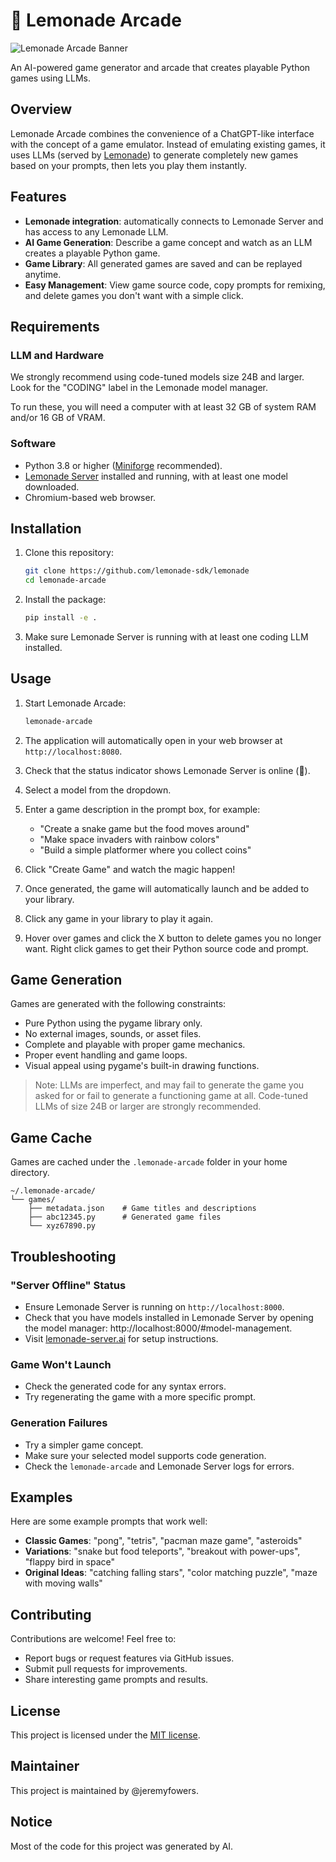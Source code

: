 # 🍋 Lemonade Arcade

![Lemonade Arcade Banner](./img/banner.png)

An AI-powered game generator and arcade that creates playable Python games using LLMs.

## Overview

Lemonade Arcade combines the convenience of a ChatGPT-like interface with the concept of a game emulator. Instead of emulating existing games, it uses LLMs (served by [Lemonade](https://github.com/lemonade-sdk/lemonade)) to generate completely new games based on your prompts, then lets you play them instantly.

## Features

- **Lemonade integration**: automatically connects to Lemonade Server and has access to any Lemonade LLM.
- **AI Game Generation**: Describe a game concept and watch as an LLM creates a playable Python game.
- **Game Library**: All generated games are saved and can be replayed anytime.
- **Easy Management**: View game source code, copy prompts for remixing, and delete games you don't want with a simple click.

## Requirements

### LLM and Hardware

We strongly recommend using code-tuned models size 24B and larger. Look for the "CODING" label in the Lemonade model manager.

To run these, you will need a computer with at least 32 GB of system RAM and/or 16 GB of VRAM.

### Software

- Python 3.8 or higher ([Miniforge](https://conda-forge.org/download/) recommended).
- [Lemonade Server](https://lemonade-server.ai) installed and running, with at least one model downloaded.
- Chromium-based web browser.

## Installation

1. Clone this repository:
   ```bash
   git clone https://github.com/lemonade-sdk/lemonade
   cd lemonade-arcade
   ```

2. Install the package:
   ```bash
   pip install -e .
   ```

3. Make sure Lemonade Server is running with at least one coding LLM installed.

## Usage

1. Start Lemonade Arcade:
   ```bash
   lemonade-arcade
   ```

2. The application will automatically open in your web browser at `http://localhost:8080`.

3. Check that the status indicator shows Lemonade Server is online (🍋).

4. Select a model from the dropdown.

5. Enter a game description in the prompt box, for example:
   - "Create a snake game but the food moves around"
   - "Make space invaders with rainbow colors"
   - "Build a simple platformer where you collect coins"

6. Click "Create Game" and watch the magic happen!

7. Once generated, the game will automatically launch and be added to your library.

8. Click any game in your library to play it again.

9. Hover over games and click the X button to delete games you no longer want. Right click games to get their Python source code and prompt.

## Game Generation

Games are generated with the following constraints:
- Pure Python using the pygame library only.
- No external images, sounds, or asset files.
- Complete and playable with proper game mechanics.
- Proper event handling and game loops.
- Visual appeal using pygame's built-in drawing functions.

> Note: LLMs are imperfect, and may fail to generate the game you asked for or fail to generate a functioning game at all. Code-tuned LLMs of size 24B or larger are strongly recommended.

## Game Cache

Games are cached under the `.lemonade-arcade` folder in your home directory.

```
~/.lemonade-arcade/
└── games/
    ├── metadata.json    # Game titles and descriptions
    ├── abc12345.py      # Generated game files
    └── xyz67890.py
```

## Troubleshooting

### "Server Offline" Status
- Ensure Lemonade Server is running on `http://localhost:8000`.
- Check that you have models installed in Lemonade Server by opening the model manager: http://localhost:8000/#model-management.
- Visit [lemonade-server.ai](https://lemonade-server.ai) for setup instructions.

### Game Won't Launch
- Check the generated code for any syntax errors.
- Try regenerating the game with a more specific prompt.

### Generation Failures
- Try a simpler game concept.
- Make sure your selected model supports code generation.
- Check the `lemonade-arcade` and Lemonade Server logs for errors.

## Examples

Here are some example prompts that work well:

- **Classic Games**: "pong", "tetris", "pacman maze game", "asteroids"
- **Variations**: "snake but food teleports", "breakout with power-ups", "flappy bird in space"
- **Original Ideas**: "catching falling stars", "color matching puzzle", "maze with moving walls"

## Contributing

Contributions are welcome! Feel free to:
- Report bugs or request features via GitHub issues.
- Submit pull requests for improvements.
- Share interesting game prompts and results.

## License

This project is licensed under the [MIT license](./LICENSE).

## Maintainer

This project is maintained by @jeremyfowers.

## Notice

Most of the code for this project was generated by AI.

<!--Copyright (c) 2025 AMD-->